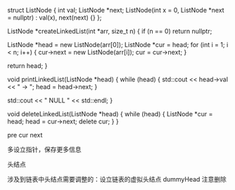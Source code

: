 
struct ListNode {
  int val;
  ListNode *next;
  ListNode(int x = 0, ListNode *next = nullptr) : val(x), next(next) {}
};

ListNode *createLinkedList(int *arr, size_t n) {
  if (n == 0)
    return nullptr;

  ListNode *head = new ListNode(arr[0]);
  ListNode *cur = head;
  for (int i = 1; i < n; i++) {
    cur->next = new ListNode(arr[i]);
    cur = cur->next;
  }

  return head;
}

void printLinkedList(ListNode *head) {
  while (head) {
    std::cout << head->val << " -> ";
    head = head->next;
  }

  std::cout << " NULL " << std::endl;
}

void deleteLinkedList(ListNode *head) {
  while (head) {
    ListNode *cur = head;
    head = cur->next;
    delete cur;
  }
}



pre cur next

多设立指针，保存更多信息

头结点

涉及到链表中头结点需要调整的：设立链表的虚拟头结点 dummyHead 注意删除
